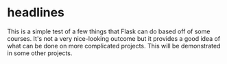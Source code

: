 # headlines
This is a simple test of a few things that Flask can do based off of some courses. It's not a very nice-looking outcome but it provides
a good idea of what can be done on more complicated projects. This will be demonstrated in some other projects. 
